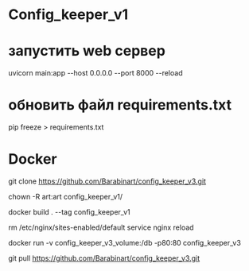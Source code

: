 # Config_keeper_v1
# запустить web сервер
uvicorn main:app --host 0.0.0.0 --port 8000 --reload

# обновить файл requirements.txt
pip freeze > requirements.txt

# Docker
[//]: # (клонировать проект)
git clone https://github.com/Barabinart/config_keeper_v3.git

[//]: # (не забыть сменить владельца)
chown -R art:art config_keeper_v1/

[//]: # ()
docker build . --tag config_keeper_v1

[//]: # (если занят 80 порт)
rm /etc/nginx/sites-enabled/default
service nginx reload

[//]: # (запустить докер контейнер с вольюмом для хранения БД)
docker run -v config_keeper_v3_volume:/db -p80:80 config_keeper_v3

[//]: # (обновить образ с гита)
git pull https://github.com/Barabinart/config_keeper_v3.git